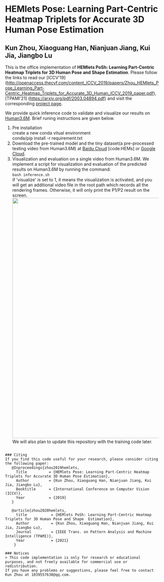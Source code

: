 # HEMlets Pose: Learning Part-Centric Heatmap Triplets for Accurate 3D Human Pose Estimation
## Kun Zhou, Xiaoguang Han, Nianjuan Jiang, Kui Jia, Jiangbo Lu

This is the office implementation of **HEMlets PoSh: Learning Part-Centric Heatmap Triplets for 3D Human Pose and Shape Estimation**. Please follow the links to read our [ICCV'19] (http://openaccess.thecvf.com/content_ICCV_2019/papers/Zhou_HEMlets_Pose_Learning_Part-Centric_Heatmap_Triplets_for_Accurate_3D_Human_ICCV_2019_paper.pdf), [TPAMI'21] (https://arxiv.org/pdf/2003.04894.pdf) and visit the corresponding [project page](https://sites.google.com/site/hemletspose/).

We provide quick inference code to validate and visualize our results on [Human3.6M](http://vision.imar.ro/human3.6m/description.php). Brief runing instructions are given below.
1. Pre installation\
 create a new conda vitual environment\
 conda/pip install -r requirement.txt
2. Download the pre-trained model and the tiny dataset(a pre-processed testing video from Human3.6M) at [Baidu Cloud](https://pan.baidu.com/s/1pg35KvvqUK5jX8UMRk_emQ) [code:HEMs] or [Google Cloud](https://drive.google.com/drive/folders/1z8Jj0xx4SvHC-YKuw_M_c_Z4vA4HpzID).
3. Visualization and evaluation on a single video from Human3.6M.
   We implement a script for visualization and evaluation of the predicted results on Human3.6M by running the command:\
   ```bash inference.sh```\
  if 'visualize' is set to 1, it means the visualization is activated, and you will get an additional video file in the root path which records all the rendering frames. Otherwise, it will only print the P1/P2 result on the screen.\
<img src="./inference/temp.png" width=786>\
We will also plan to update this repository with the training code later.


```

### Citing
If you find this code useful for your research, please consider citing the following paper:
   @Inproceedings{zhou2019hemlets,
     Title          = {HEMlets Pose: Learning Part-Centric Heatmap Triplets for Accurate 3D Human Pose Estimation},
     Author         = {Kun Zhou, Xiaoguang Han, Nianjuan Jiang, Kui Jia, Jiangbo Lu},
     Booktitle      = {International Conference on Computer Vision (ICCV)},
     Year           = {2019}
   }

   @article{zhou2020hemlets,
     title           = {HEMlets PoSh: Learning Part-Centric Heatmap Triplets for 3D Human Pose and Shape  Estimation},
     Author          = {Kun Zhou, Xiaoguang Han, Nianjuan Jiang, Kui Jia, Jiangbo Lu},
     Journal         = {IEEE Trans. on Pattern Analysis and Machine Intelligence (TPAMI)},
     Year            = {2021}
    }

### Notices
> This code implementation is only for research or educational purposes, and not freely available for commercial use or redistribution. 
If you have any problems or suggestions, please feel free to contact Kun Zhou at 1039557638@qq.com.
